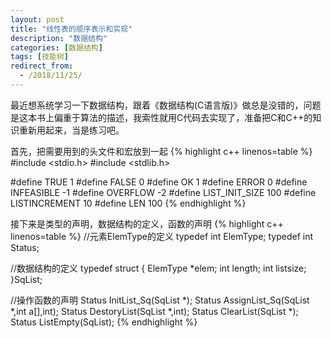 ```yaml
---
layout: post
title: "线性表的顺序表示和实现"
description: "数据结构"
categories: [数据结构]
tags: [技能树]
redirect_from:
  - /2018/11/25/
---
```

<script type="text/javascript" async src="https://cdnjs.cloudflare.com/ajax/libs/mathjax/2.7.5/latest.js?config=TeX-MML-AM_CHTML"></script>

最近想系统学习一下数据结构，跟着《数据结构(C语言版)》做总是没错的，问题是这本书上偏重于算法的描述，我索性就用C代码去实现了，准备把C和C++的知识重新用起来，当是练习吧。


首先，把需要用到的头文件和宏放到一起
{% highlight c++ linenos=table %}
#include <stdio.h>
#include <stdlib.h>

#define TRUE 1
#define FALSE 0
#define OK 1
#define ERROR 0
#define INFEASIBLE -1
#define OVERFLOW -2
#define LIST_INIT_SIZE 100
#define LISTINCREMENT 10
#define LEN 100
{% endhighlight %}

接下来是类型的声明，数据结构的定义，函数的声明
{% highlight c++ linenos=table %}
//元素ElemType的定义
typedef int ElemType;
typedef int Status;

//数据结构的定义
typedef struct {
ElemType *elem;
int length;
int listsize;
}SqList;

//操作函数的声明
Status InitList_Sq(SqList *);
Status AssignList_Sq(SqList *,int a[],int);
Status DestoryList(SqList *,int);
Status ClearList(SqList *);
Status ListEmpty(SqList);
{% endhighlight %}
